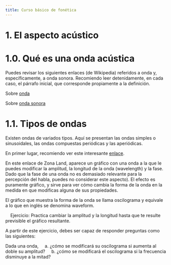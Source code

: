 ```yaml
---
title: Curso básico de fonética 
---
```

# 1. El aspecto acústico

# 1.0. Qué es una onda acústica
  
  Puedes revisar los siguientes enlaces (de Wikipedia) referidos a onda y, específicamente, a onda sonora. Recomiendo leer detenidamente, en cada caso, el párrafo inicial, que corresponde propiamente a la definición.

  Sobre [onda](https://es.wikipedia.org/wiki/Onda)

  Sobre [onda sonora](http://es.wikipedia.org/wiki/Onda_sonora)

 # 1.1. Tipos de ondas
  Existen ondas de variados tipos. Aquí se presentan las ondas simples o sinusoidales, las ondas compuestas periódicas y las aperiódicas.

En primer lugar, recomiendo ver este interesante [enlace](http://zonalandeducation.com/mstm/physics/waves/introduction/introductionWaves.html).

En este enlace de Zona Land, aparece un gráfico con una onda a la que le puedes modificar la amplitud, la longitud de la onda (wavelength) y la fase. Dado que la fase de una onda no es demasiado relevante para la percepción del habla, puedes no considerar este aspecto). El efecto es puramente gráfico, y sirve para ver cómo cambia la forma de la onda en la medida en que modificas alguna de sus propiedades.

El gráfico que muestra la forma de la onda se llama oscilograma y equivale a lo que en inglés se denomina waveform.

    Ejercicio: Practica cambiar la amplitud y la longitud hasta que te resulte previsible el gráfico resultante.

A partir de este ejercicio, debes ser capaz de responder preguntas como las siguientes:

Dada una onda, 
    a. ¿cómo se modificará su oscilograma si aumenta al doble su amplitud?
    b. ¿cómo se modificará el oscilograma si la frecuencia disminuye a la mitad?

